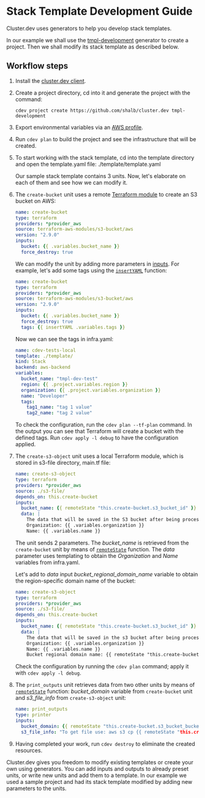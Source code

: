 # Stack Template Development Guide

Cluster.dev uses generators to help you develop stack templates. 

In our example we shall use the [tmpl-development](https://github.com/shalb/cluster.dev/tree/master/.cdev-metadata/generator) generator to create a project. Then we shall modify its stack template as described below.   

## Workflow steps 

1. Install the [cluster.dev client](https://docs.cluster.dev/getting-started/#cdev-install).

2. Create a project directory, cd into it and generate the project with the command:

    ```cdev project create https://github.com/shalb/cluster.dev tmpl-development```

3. Export environmental variables via an [AWS profile](https://docs.cluster.dev/aws-cloud-provider/#authentication).

4. Run `cdev plan` to build the project and see the infrastructure that will be created.  

5. To start working with the stack template, cd into the template directory and open the template.yaml file: ./template/template.yaml

    Our sample stack template contains 3 units. Now, let's elaborate on each of them and see how we can modify it.   

6. The `create-bucket` unit uses a remote [Terraform module](https://registry.terraform.io/modules/terraform-aws-modules/s3-bucket/aws/latest) to create an S3 bucket on AWS:

    ```yaml
    name: create-bucket
    type: terraform
    providers: *provider_aws
    source: terraform-aws-modules/s3-bucket/aws
    version: "2.9.0"
    inputs:
      bucket: {{ .variables.bucket_name }}
      force_destroy: true
    ```

    We can modify the unit by adding more parameters in [inputs](https://registry.terraform.io/modules/terraform-aws-modules/s3-bucket/aws/latest?tab=inputs). For example, let's add some tags using the [`insertYAML`](https://docs.cluster.dev/stack-template-development/#functions) function:

    ```yaml
    name: create-bucket
    type: terraform
    providers: *provider_aws
    source: terraform-aws-modules/s3-bucket/aws
    version: "2.9.0"
    inputs:
      bucket: {{ .variables.bucket_name }}
      force_destroy: true
      tags: {{ insertYAML .variables.tags }}
    ```

    Now we can see the tags in infra.yaml:

    ```yaml
    name: cdev-tests-local
    template: ./template/
    kind: Stack
    backend: aws-backend
    variables:
      bucket_name: "tmpl-dev-test"
      region: {{ .project.variables.region }}
      organization: {{ .project.variables.organization }}
      name: "Developer"
      tags:
        tag1_name: "tag 1 value"
        tag2_name: "tag 2 value"
    ```

   To check the configuration, run the `cdev plan --tf-plan` command. In the output you can see that Terraform will create a bucket with the defined tags. Run `cdev apply -l debug` to have the configuration applied.  

7. The `create-s3-object` unit uses a local Terraform module, which is stored in s3-file directory, main.tf file:

    ```yaml
    name: create-s3-object
    type: terraform
    providers: *provider_aws
    source: ./s3-file/
    depends_on: this.create-bucket
    inputs:
      bucket_name: {{ remoteState "this.create-bucket.s3_bucket_id" }}
      data: |
        The data that will be saved in the S3 bucket after being processed by the template engine.
        Organization: {{ .variables.organization }}
        Name: {{ .variables.name }}
    ```

    The unit sends 2 parameters. The *bucket_name* is retrieved from the `create-bucket` unit by means of [`remoteState`](https://docs.cluster.dev/stack-template-development/#functions) function. The *data* parameter uses templating to obtain the *Organization* and *Name* variables from infra.yaml. 

    Let's add to *data* input *bucket_regional_domain_name* variable to obtain the region-specific domain name of the bucket:

    ```yaml
    name: create-s3-object
    type: terraform
    providers: *provider_aws
    source: ./s3-file/
    depends_on: this.create-bucket
    inputs:
      bucket_name: {{ remoteState "this.create-bucket.s3_bucket_id" }}
      data: |
        The data that will be saved in the s3 bucket after being processed by the template engine.
        Organization: {{ .variables.organization }}
        Name: {{ .variables.name }}
        Bucket regional domain name: {{ remoteState "this.create-bucket.s3_bucket_bucket_regional_domain_name" }}
    ```

    Check the configuration by running the `cdev plan` command; apply it with `cdev apply -l debug`. 

8. The `print_outputs` unit retrieves data from two other units by means of [`remoteState`](https://docs.cluster.dev/stack-template-development/#functions) function: *bucket_domain* variable from `create-bucket` unit and *s3_file_info* from `create-s3-object` unit:

    ```yaml
    name: print_outputs
    type: printer
    inputs:
      bucket_domain: {{ remoteState "this.create-bucket.s3_bucket_bucket_domain_name" }}
      s3_file_info: "To get file use: aws s3 cp {{ remoteState "this.create-s3-object.file_s3_url" }} ./my_file && cat my_file"
    ```
 
9. Having completed your work, run `cdev destroy` to eliminate the created resources. 

Cluster.dev gives you freedom to modify existing templates or create your own using generators. You can add inputs and outputs to already preset units, or write new units and add them to a template. In our example we used a sample project and had its stack template modified by adding new parameters to the units.   


